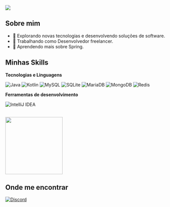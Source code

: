 ![](https://komarev.com/ghpvc/?username=alwaysdarkk&color=006bed)

## Sobre mim

- 🤔 Explorando novas tecnologias e desenvolvendo soluções de software.
- 💼 Trabalhando como Desenvolvedor freelancer.
- 🌱 Aprendendo mais sobre Spring.

## Minhas Skills

**Tecnologias e Linguagens**

![Java](https://img.shields.io/badge/java-%23ED8B00.svg?style=for-the-badge&logo=openjdk&logoColor=white)
![Kotlin](https://img.shields.io/badge/Kotlin-0095D5?&style=for-the-badge&logo=kotlin&logoColor=white)
![MySQL](https://img.shields.io/badge/MySQL-00000F?style=for-the-badge&logo=mysql&logoColor=white)
![SQLite](https://img.shields.io/badge/SQLite-000?style=for-the-badge&logo=sqlite&logoColor=07405E)
![MariaDB](https://img.shields.io/badge/MariaDB-003545?style=for-the-badge&logo=mariadb&logoColor=white)
![MongoDB](https://img.shields.io/badge/MongoDB-%234ea94b.svg?style=for-the-badge&logo=mongodb&logoColor=white)
![Redis](https://img.shields.io/badge/redis-%23DD0031.svg?style=for-the-badge&logo=redis&logoColor=white)

**Ferramentas de desenvolvimento**

![IntelliJ IDEA](https://img.shields.io/badge/Intellij%20Idea-000?logo=intellij-idea&style=for-the-badge)

<br/>

<a href="https://github.com/alwaysdarkk" title="Meu Perfil">
  <img height="180em" src="https://github-readme-stats.vercel.app/api?username=alwaysdarkk&theme=dracula&show_icons=true" />
</a>

## Onde me encontrar

[![Discord](https://img.shields.io/badge/Discord-7289DA?style=for-the-badge&logo=discord&logoColor=white)](https://discordapp.com/users/1090326921306447974)
